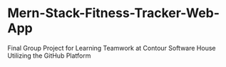 # Mern-Stack-Fitness-Tracker-Web-App
Final Group Project for Learning Teamwork at Contour Software House Utilizing the GitHub Platform 
